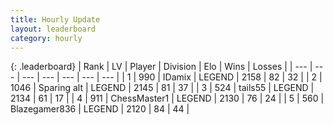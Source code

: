 ```yaml
---
title: Hourly Update
layout: leaderboard
category: hourly
---
```


{: .leaderboard}
| Rank | LV | Player | Division | Elo | Wins | Losses |
| --- | --- | --- | --- | --- | --- | --- |
| <span data-change="1">1</span> | 990 | <span title="ID: 357425">IDamix</span> | LEGEND | <span data-change="18">2158</span> | <span data-change="3">82</span> | <span data-change="0">32</span> |
| <span data-change="-1">2</span> | 1046 | <span title="ID: 203132">Sparing alt</span> | LEGEND | <span data-change="-7">2145</span> | <span data-change="1">81</span> | <span data-change="1">37</span> |
| <span data-change="0">3</span> | 524 | <span title="ID: 170123">tails55</span> | LEGEND | <span data-change="0">2134</span> | <span data-change="0">61</span> | <span data-change="0">17</span> |
| <span data-change="0">4</span> | 911 | <span title="ID: 228528">ChessMaster1</span> | LEGEND | <span data-change="1">2130</span> | <span data-change="2">76</span> | <span data-change="1">24</span> |
| <span data-change="4">5</span> | 560 | <span title="ID: 454722">Blazegamer836</span> | LEGEND | <span data-change="30">2120</span> | <span data-change="3">84</span> | <span data-change="0">44</span> |